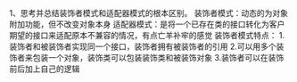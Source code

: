 1、思考并总结装饰者模式和适配器模式的根本区别。
装饰者模式：动态的为对象附加功能，但不改变对象本身
适配器模式：是将一个已存在类的接口转化为客户期望的接口来适配原本不兼容的情况，有点亡羊补牢的感觉
装饰者模式特点：
1.装饰者和被装饰者实现同一个接口，装饰者拥有被装饰者的引用
2.可以用多个装饰者来包装一个对象，装饰类可以包装装饰类和被装饰对象
3.装饰者可以在装饰前后加上自己的逻辑